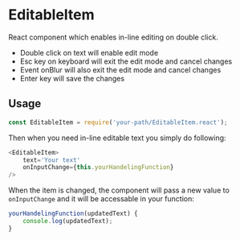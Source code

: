 # EditableItem

React component which enables in-line editing on double click.

* Double click on text will enable edit mode
* Esc key on keyboard will exit the edit mode and cancel changes
* Event onBlur will also exit the edit mode and cancel changes
* Enter key will save the changes

## Usage 
```javascript
const EditableItem = require('your-path/EditableItem.react');
```   
  Then when you need in-line editable text you simply do following:

```javascript
<EditableItem>
    text='Your text'
    onInputChange={this.yourHandelingFunction}
/>
```
  When the item is changed, the component will pass a new value to `onInputChange` and it will be accessable in your function:
```javascript
yourHandelingFunction(updatedText) {
    console.log(updatedText);
}
    
